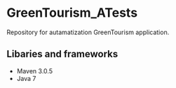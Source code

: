 # GreenTourism_ATests
Repository for autamatization GreenTourism application.

## Libaries and frameworks
- Maven 3.0.5
- Java 7
